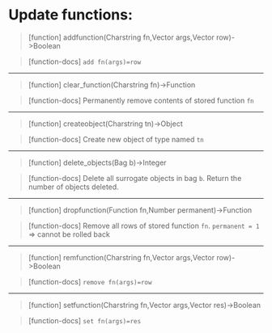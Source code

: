 # Update functions:

> [function]
> addfunction(Charstring fn,Vector args,Vector row)->Boolean

> [function-docs]
> `add fn(args)=row` 



___

> [function]
> clear_function(Charstring fn)->Function

> [function-docs]
> Permanently remove contents of stored function `fn` 



___

> [function]
> createobject(Charstring tn)->Object

> [function-docs]
> Create new object of type named `tn` 



___

> [function]
> delete_objects(Bag b)->Integer

> [function-docs]
> Delete all surrogate objects in bag `b`. 
>      Return the number of objects deleted. 



___

> [function]
> dropfunction(Function fn,Number permanent)->Function

> [function-docs]
> Remove all rows of stored function `fn`. 
>      `permanent = 1` => cannot be rolled back 



___

> [function]
> remfunction(Charstring fn,Vector args,Vector row)->Boolean

> [function-docs]
> `remove fn(args)=row` 



___

> [function]
> setfunction(Charstring fn,Vector args,Vector res)->Boolean

> [function-docs]
> `set fn(args)=res` 


